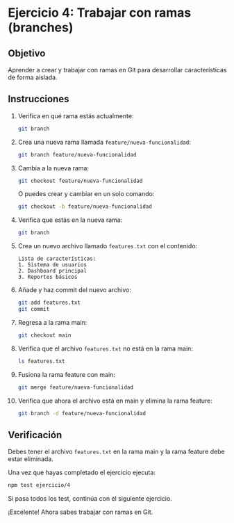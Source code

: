 # Ejercicio 4: Trabajar con ramas (branches)

## Objetivo
Aprender a crear y trabajar con ramas en Git para desarrollar características de forma aislada.

## Instrucciones

1. Verifica en qué rama estás actualmente:
   ```bash
   git branch
   ```

2. Crea una nueva rama llamada `feature/nueva-funcionalidad`:
   ```bash
   git branch feature/nueva-funcionalidad
   ```

3. Cambia a la nueva rama:
   ```bash
   git checkout feature/nueva-funcionalidad
   ```
   
   O puedes crear y cambiar en un solo comando:
   ```bash
   git checkout -b feature/nueva-funcionalidad
   ```

4. Verifica que estás en la nueva rama:
   ```bash
   git branch
   ```

5. Crea un nuevo archivo llamado `features.txt` con el contenido:
   ```
   Lista de características:
   1. Sistema de usuarios
   2. Dashboard principal
   3. Reportes básicos
   ```

6. Añade y haz commit del nuevo archivo:
   ```bash
   git add features.txt
   git commit 
   ```

7. Regresa a la rama main:
   ```bash
   git checkout main
   ```

8. Verifica que el archivo `features.txt` no está en la rama main:
   ```bash
   ls features.txt
   ```

9. Fusiona la rama feature con main:
   ```bash
   git merge feature/nueva-funcionalidad
   ```

10. Verifica que ahora el archivo está en main y elimina la rama feature:
    ```bash
    git branch -d feature/nueva-funcionalidad
    ```

## Verificación

Debes tener el archivo `features.txt` en la rama main y la rama feature debe estar eliminada.

Una vez que hayas completado el ejercicio ejecuta:
```bash
npm test ejercicio/4
```

Si pasa todos los test, continúa con el siguiente ejercicio.

¡Excelente! Ahora sabes trabajar con ramas en Git.

